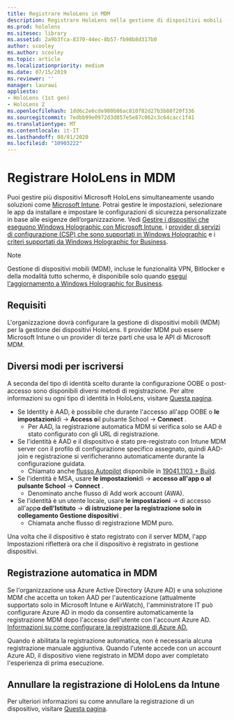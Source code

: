 ```yaml
---
title: Registrare HoloLens in MDM
description: Registrare HoloLens nella gestione di dispositivi mobili (MDM) per una gestione più semplice di più dispositivi.
ms.prod: hololens
ms.sitesec: library
ms.assetid: 2a9b3fca-8370-44ec-8b57-fb98b8d317b0
author: scooley
ms.author: scooley
ms.topic: article
ms.localizationpriority: medium
ms.date: 07/15/2019
ms.reviewer: ''
manager: laurawi
appliesto:
- HoloLens (1st gen)
- HoloLens 2
ms.openlocfilehash: 1dd6c2e6cde980b86ac810f82d27b3b88f20f336
ms.sourcegitcommit: 7edbb99e0972d3d857e5e87c062c3c64cacc1f41
ms.translationtype: MT
ms.contentlocale: it-IT
ms.lasthandoff: 08/01/2020
ms.locfileid: "10903222"
---
```

# Registrare HoloLens in MDM

Puoi gestire più dispositivi Microsoft HoloLens simultaneamente usando soluzioni come [Microsoft Intune](https://docs.microsoft.com/intune/windows-holographic-for-business). Potrai gestire le impostazioni, selezionare le app da installare e impostare le configurazioni di sicurezza personalizzate in base alle esigenze dell’organizzazione. Vedi [Gestire i dispositivi che eseguono Windows Holographic con Microsoft Intune](https://docs.microsoft.com/intune/windows-holographic-for-business), i [provider di servizi di configurazione (CSP) che sono supportati in Windows Holographic](https://msdn.microsoft.com/windows/hardware/commercialize/customize/mdm/configuration-service-provider-reference#hololens) e i [criteri supportati da Windows Holographic for Business](https://msdn.microsoft.com/windows/hardware/commercialize/customize/mdm/policy-configuration-service-provider#hololenspolicies).

> [!NOTE]
> Gestione di dispositivi mobili (MDM), incluse le funzionalità VPN, Bitlocker e della modalità tutto schermo, è disponibile solo quando [esegui l'aggiornamento a Windows Holographic for Business](hololens1-upgrade-enterprise.md).

## Requisiti

 L'organizzazione dovrà configurare la gestione di dispositivi mobili (MDM) per la gestione dei dispositivi HoloLens. Il provider MDM può essere Microsoft Intune o un provider di terze parti che usa le API di Microsoft MDM.
 
## Diversi modi per iscriversi

A seconda del tipo di identità scelto durante la configurazione OOBE o post-accesso sono disponibili diversi metodi di registrazione. Per altre informazioni su ogni tipo di identità in HoloLens, visitare [Questa pagina](hololens-identity.md).

- Se Identity è AAD, è possibile che durante l'accesso all'app OOBE o **le impostazioni**di  ->  **Access o**il pulsante School  ->  **Connect** .
    - Per AAD, la registrazione automatica MDM si verifica solo se AAD è stato configurato con gli URL di registrazione.
- Se l'identità è AAD e il dispositivo è stato pre-registrato con Intune MDM server con il profilo di configurazione specifico assegnato, quindi AAD-join e registrazione si verificheranno automaticamente durante la configurazione guidata.
    - Chiamato anche [flusso Autopilot](hololens2-autopilot.md) disponibile in [19041.1103 + Build](hololens-release-notes.md#windows-holographic-version-2004).
- Se l'identità è MSA, usare **le impostazioni**di  ->  **accesso all'app o al pulsante School**  ->  **Connect** .
    - Denominato anche flusso di Add work account (AWA).
- Se l'identità è un utente locale, usare **le impostazioni**  ->  di accesso all'app**o dell'Istituto**  ->  **di istruzione per la registrazione solo in collegamento Gestione dispositivi** .
    - Chiamata anche flusso di registrazione MDM puro.

Una volta che il dispositivo è stato registrato con il server MDM, l'app Impostazioni rifletterà ora che il dispositivo è registrato in gestione dispositivi.

## Registrazione automatica in MDM

Se l'organizzazione usa Azure Active Directory (Azure AD) e una soluzione MDM che accetta un token AAD per l'autenticazione (attualmente supportato solo in Microsoft Intune e AirWatch), l'amministratore IT può configurare Azure AD in modo da consentire automaticamente la registrazione MDM dopo l'accesso dell'utente con l'account Azure AD. [Informazioni su come configurare la registrazione di Azure AD.](https://docs.microsoft.com/mem/intune/enrollment/windows-enroll#enable-windows-10-automatic-enrollment)

Quando è abilitata la registrazione automatica, non è necessaria alcuna registrazione manuale aggiuntiva. Quando l'utente accede con un account Azure AD, il dispositivo viene registrato in MDM dopo aver completato l'esperienza di prima esecuzione.

## Annullare la registrazione di HoloLens da Intune

Per ulteriori informazioni su come annullare la registrazione di un dispositivo, visitare [Questa pagina](https://docs.microsoft.com/windows/client-management/mdm/disconnecting-from-mdm-unenrollment). 
